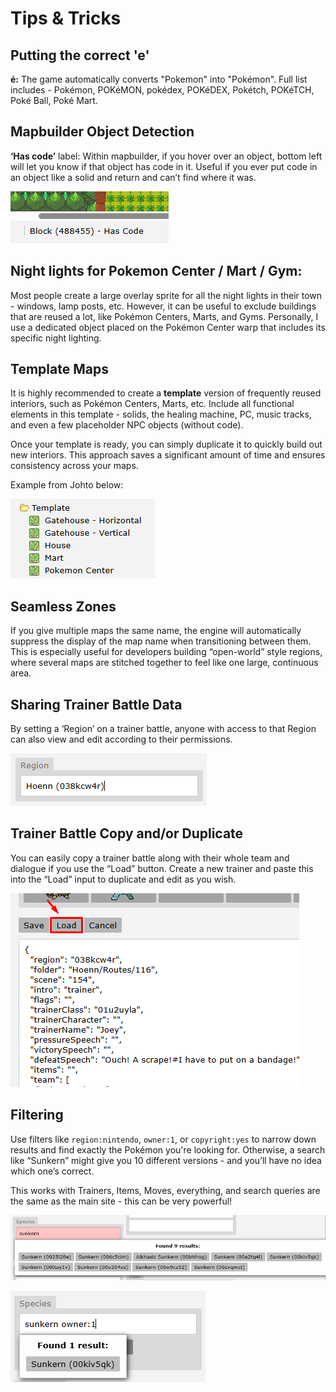 # Tips & Tricks

## Putting the correct 'e'

**é:** The game automatically converts "Pokemon" into "Pokémon". Full list includes - Pokémon, POKéMON, pokédex, POKéDEX, Pokétch, POKéTCH, Poké Ball, Poké Mart.

## Mapbuilder Object Detection
**‘Has code’** label: Within mapbuilder, if you hover over an object, bottom left will let you know if that object has code in it. Useful if you ever put code in an object like a solid and return and can’t find where it was.

![alt text](assets/hascodeidentifier.png)

## Night lights for Pokemon Center / Mart / Gym:
Most people create a large overlay sprite for all the night lights in their town - windows, lamp posts, etc. However, it can be useful to exclude buildings that are reused a lot, like Pokémon Centers, Marts, and Gyms. Personally, I use a dedicated object placed on the Pokémon Center warp that includes its specific night lighting.

## Template Maps
It is highly recommended to create a **template** version of frequently reused interiors, such as Pokémon Centers, Marts, etc. Include all functional elements in this template - solids, the healing machine, PC, music tracks, and even a few placeholder NPC objects (without code).

Once your template is ready, you can simply duplicate it to quickly build out new interiors. This approach saves a significant amount of time and ensures consistency across your maps.

Example from Johto below:

![alt text](assets/maptemplatepreview.png)

## Seamless Zones
If you give multiple maps the same name, the engine will automatically suppress the display of the map name when transitioning between them. This is especially useful for developers building “open-world” style regions, where several maps are stitched together to feel like one large, continuous area.

## Sharing Trainer Battle Data
By setting a ‘Region’ on a trainer battle, anyone with access to that Region can also view and edit according to their permissions.

![alt text](assets/sharingtrainerbattledata.png)

## Trainer Battle Copy and/or Duplicate
You can easily copy a trainer battle along with their whole team and dialogue if you use the “Load” button. Create a new trainer and paste this into the “Load” input to duplicate and edit as you wish.

![alt text](assets/trainerbattleduplication.png)

## Filtering
Use filters like `region:nintendo`, `owner:1`, or `copyright:yes` to narrow down results and find exactly the Pokémon you're looking for. Otherwise, a search like “Sunkern” might give you 10 different versions - and you’ll have no idea which one’s correct. 

This works with Trainers, Items, Moves, everything, and search queries are the same as the main site - this can be very powerful!

![alt text](assets/filtermonone.png)

![alt text](assets/filtermontwo.png)